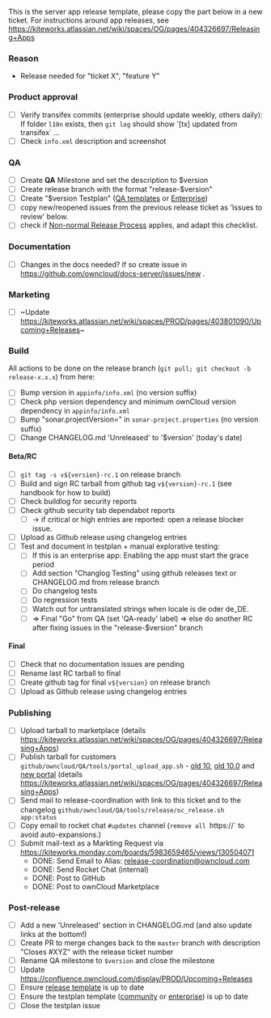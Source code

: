 This is the server app release template, please copy the part below in a new ticket.
For instructions around app releases, see https://kiteworks.atlassian.net/wiki/spaces/OG/pages/404326697/Releasing+Apps

### Reason

- Release needed for "ticket X", "feature Y"

### Product approval 

- [ ] Verify transifex commits (enterprise should update weekly, others daily): If folder `l10n` exists, then `git log` should show '[tx] updated from transifex` ...
- [ ] Check `info.xml` description and screenshot

### QA

- [ ] Create **QA** Milestone and set the description to $version
- [ ] Create release branch with the format "release-$version"
- [ ] Create "$version Testplan" ([QA templates](https://github.com/owncloud/QA/tree/master/Server) or [Enterprise](https://github.com/owncloud/qa-enterprise/tree/master/Core))
- [ ] copy new/reopened issues from the previous release ticket as 'Issues to review' below.
- [ ] check if [Non-normal Release Process](https://kiteworks.atlassian.net/wiki/spaces/OG/pages/404327434/Apps+with+special+release+process) applies, and adapt this checklist.

### Documentation

- [ ] Changes in the docs needed? If so create issue in https://github.com/owncloud/docs-server/issues/new .

### Marketing

- [ ] ~Update https://kiteworks.atlassian.net/wiki/spaces/PROD/pages/403801090/Upcoming+Releases~

### Build

All actions to be done on the release branch (`git pull; git checkout -b release-x.x.x`) from here:
- [ ] Bump version in `appinfo/info.xml` (no version suffix)
- [ ] Check php version dependency and minimum ownCloud version dependency in `appinfo/info.xml`
- [ ] Bump "sonar.projectVersion=" in `sonar-project.properties` (no version suffix)
- [ ] Change CHANGELOG.md 'Unreleased' to '$version' (today's date)

#### Beta/RC

- [ ] `git tag -s v${version}-rc.1` on release branch
- [ ] Build and sign RC tarball from github tag `v${version}-rc.1` (see handbook for how to build)
- [ ] Check buildlog for security reports
- [ ] Check github security tab dependabot reports
    - [ ] -> if critical or high entries are reported: open a release blocker issue.
- [ ] Upload as Github release using changelog entries
- [ ] Test and document in testplan + manual explorative testing:
    - [ ] If this is an enterprise app: Enabling the app must start the grace period
    - [ ] Add section "Changlog Testing" using github releases text or CHANGELOG.md from release branch
    - [ ] Do changelog tests
    - [ ] Do regression tests
    - [ ] Watch out for untranslated strings when locale is de oder de_DE.
    - [ ] => Final "Go" from QA (set 'QA-ready' label) => else do another RC after fixing issues in the "release-$version" branch

#### Final

- [ ] Check that no documentation issues are pending
- [ ] Rename last RC tarball to final
- [ ] Create github tag for final `v${version}` on release branch
- [ ] Upload as Github release using changelog entries

### Publishing

- [ ] Upload tarball to marketplace (details https://kiteworks.atlassian.net/wiki/spaces/OG/pages/404326697/Releasing+Apps)
- [ ] Publish tarball for customers `github/owncloud/QA/tools/portal_upload_app.sh` - [old 10](https://customer.owncloud.com/owncloud/index.php/apps/files/?dir=%2FownCloud-Enterprise%2FownCloud-10), [old 10.0](https://customer.owncloud.com/owncloud/index.php/apps/files/?dir=%2FownCloud-Server%2FownCloud-10.0) and [new portal](https://portal.owncloud.com/apps/files/?dir=/Portal%20Data/All%20Account%20Data/ownCloud%20Enterprise%20Resources%20Data/Server&fileid=5661) (details https://kiteworks.atlassian.net/wiki/spaces/OG/pages/404326697/Releasing+Apps)
- [ ] Send mail to release-coordination with link to this ticket and to the changelog `github/owncloud/QA/tools/release/oc_release.sh app:status`
- [ ] Copy email to rocket chat `#updates` channel (`remove all `https://` to avoid auto-expansions.)
- [ ] Submit mail-text as a Markting Request via https://kiteworks.monday.com/boards/5983659465/views/130504071
	- DONE: Send Email to Alias: release-coordination@owncloud.com
	- DONE: Send Rocket Chat (internal)
	- DONE: Post to GitHub
	- DONE: Post to ownCloud Marketplace

### Post-release

- [ ] Add a new 'Unreleased' section in CHANGELOG.md (and also update links at the bottom!)
- [ ] Create PR to merge changes back to the `master` branch with description "Closes #XYZ" with the release ticket number
- [ ] Rename QA milestone to `$version` and close the milestone
- [ ] Update https://confluence.owncloud.com/display/PROD/Upcoming+Releases
- [ ] Ensure [release template](https://github.com/owncloud/QA/edit/master/tools/release/templates/server_app_release_template.md) is up to date
- [ ] Ensure the testplan template ([community](https://github.com/owncloud/QA/tree/master/Server) or [enterprise](https://github.com/owncloud/qa-enterprise/tree/master/Core)) is up to date
- [ ] Close the testplan issue
